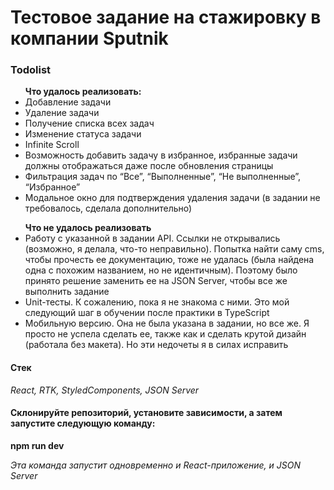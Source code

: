 <h1>Тестовое задание на стажировку в компании Sputnik</h1>
<h3>Todolist</h3>

<ul>
  <b>Что удалось реализовать:</b>
   <li>Добавление задачи</li>
  <li>Удаление задачи</li>
  <li>Получение списка всех задач</li>
  <li>Изменение статуса задачи</li>
  <li>Infinite Scroll</li>
  <li>Возможность добавить задачу в избранное, избранные задачи должны отображаться даже после обновления страницы</li>
  <li>Фильтрация задач по “Все”, “Выполненные”, “Не выполненные”, “Избранное”</li>
  <li>Модальное окно для подтверждения удаления задачи (в задании не требовалось, сделала дополнительно)</li>
</ul>
  <ul>
  <b>Что не удалось реализовать</b>
    <li>Работу с указанной в задании API. Ссылки не открывались (возможно, я делала, что-то неправильно). Попытка найти саму cms, чтобы прочесть ее документацию, тоже не удалась (была найдена одна с похожим названием, но не идентичным). Поэтому было принято решение заменить ее на JSON Server, чтобы все же выполнить задание</li>
    <li>Unit-тесты. К сожалению, пока я не знакома с ними. Это мой следующий шаг в обучении после практики в TypeScript</li>
    <li>Мобильную версию. Она не была указана в задании, но все же. Я просто не успела сделать ее, также как и сделать крутой дизайн (работала без макета). Но эти недочеты я в силах исправить</li>
</ul>

<h4>Стек</h4>
<p><i>React, RTK, StyledComponents, JSON Server</i></p>

<h4>Склонируйте репозиторий, установите зависимости, а затем запустите следующую команду:</h4>
<p><b>npm run dev</b></p>

<p><i>Эта команда запустит одновременно и React-приложение, и JSON Server</i></p>

